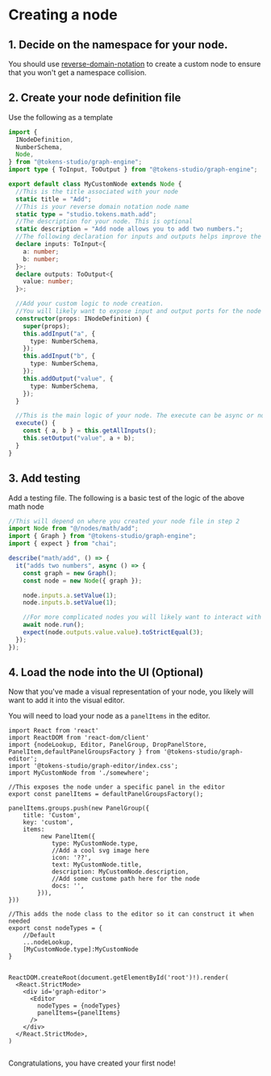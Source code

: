 # Creating a node

## 1. Decide on the namespace for your node.

You should use [reverse-domain-notation](https://en.wikipedia.org/wiki/Reverse_domain_name_notation) to create a custom node to ensure that you won't get a namespace collision.

## 2. Create your node definition file

Use the following as a template

```ts
import {
  INodeDefinition,
  NumberSchema,
  Node,
} from "@tokens-studio/graph-engine";
import type { ToInput, ToOutput } from "@tokens-studio/graph-engine";

export default class MyCustomNode extends Node {
  //This is the title associated with your node
  static title = "Add";
  //This is your reverse domain notation node name
  static type = "studio.tokens.math.add";
  //The description for your node. This is optional
  static description = "Add node allows you to add two numbers.";
  //The following declaration for inputs and outputs helps improve the experience for developers using typescript, but this can be considered optional
  declare inputs: ToInput<{
    a: number;
    b: number;
  }>;
  declare outputs: ToOutput<{
    value: number;
  }>;

  //Add your custom logic to node creation.
  //You will likely want to expose input and output ports for the node
  constructor(props: INodeDefinition) {
    super(props);
    this.addInput("a", {
      type: NumberSchema,
    });
    this.addInput("b", {
      type: NumberSchema,
    });
    this.addOutput("value", {
      type: NumberSchema,
    });
  }

  //This is the main logic of your node. The execute can be async or not.
  execute() {
    const { a, b } = this.getAllInputs();
    this.setOutput("value", a + b);
  }
}
```

## 3. Add testing

Add a testing file. The following is a basic test of the logic of the above math node

```ts
//This will depend on where you created your node file in step 2
import Node from "@/nodes/math/add";
import { Graph } from "@tokens-studio/graph-engine";
import { expect } from "chai";

describe("math/add", () => {
  it("adds two numbers", async () => {
    const graph = new Graph();
    const node = new Node({ graph });

    node.inputs.a.setValue(1);
    node.inputs.b.setValue(1);

    //For more complicated nodes you will likely want to interact with the graph object instead of executing the node directly
    await node.run();
    expect(node.outputs.value.value).toStrictEqual(3);
  });
});
```

## 4. Load the node into the UI (Optional)

Now that you've made a visual representation of your node, you likely will want to add it into the visual editor.

You will need to load your node as a `panelItems` in the editor.

```tsx
import React from 'react'
import ReactDOM from 'react-dom/client'
import {nodeLookup, Editor, PanelGroup, DropPanelStore, PanelItem,defaultPanelGroupsFactory } from '@tokens-studio/graph-editor';
import '@tokens-studio/graph-editor/index.css';
import MyCustomNode from './somewhere';

//This exposes the node under a specific panel in the editor
export const panelItems = defaultPanelGroupsFactory();

panelItems.groups.push(new PanelGroup({
    title: 'Custom',
    key: 'custom',
    items:
         new PanelItem({
            type: MyCustomNode.type,
            //Add a cool svg image here
            icon: '??',
            text: MyCustomNode.title,
            description: MyCustomNode.description,
            //Add some custome path here for the node
            docs: '',
        })),
}))

//This adds the node class to the editor so it can construct it when needed
export const nodeTypes = {
    //Default
    ...nodeLookup,
    [MyCustomNode.type]:MyCustomNode
}


ReactDOM.createRoot(document.getElementById('root')!).render(
  <React.StrictMode>
    <div id='graph-editor'>
      <Editor
        nodeTypes = {nodeTypes}
        panelItems={panelItems}
      />
    </div>
  </React.StrictMode>,
)


```

Congratulations, you have created your first node!
